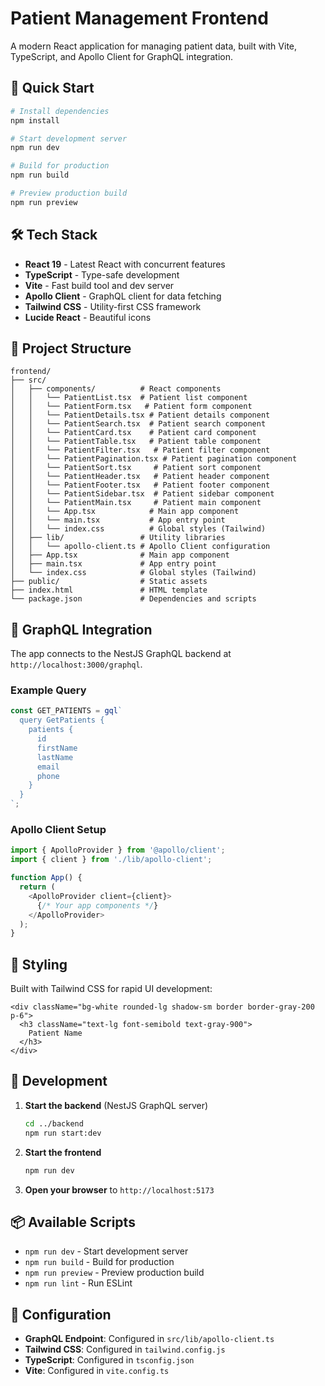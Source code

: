 # Patient Management Frontend

A modern React application for managing patient data, built with Vite, TypeScript, and Apollo Client for GraphQL integration.

## 🚀 **Quick Start**

```bash
# Install dependencies
npm install

# Start development server
npm run dev

# Build for production
npm run build

# Preview production build
npm run preview
```

## 🛠️ **Tech Stack**

- **React 19** - Latest React with concurrent features
- **TypeScript** - Type-safe development
- **Vite** - Fast build tool and dev server
- **Apollo Client** - GraphQL client for data fetching
- **Tailwind CSS** - Utility-first CSS framework
- **Lucide React** - Beautiful icons

## 📁 **Project Structure**

```
frontend/
├── src/
│   ├── components/          # React components
│   │   └── PatientList.tsx  # Patient list component
│   │   └── PatientForm.tsx   # Patient form component
│   │   └── PatientDetails.tsx # Patient details component
│   │   └── PatientSearch.tsx  # Patient search component
│   │   └── PatientCard.tsx    # Patient card component
│   │   └── PatientTable.tsx   # Patient table component
│   │   └── PatientFilter.tsx   # Patient filter component
│   │   └── PatientPagination.tsx # Patient pagination component
│   │   └── PatientSort.tsx     # Patient sort component
│   │   └── PatientHeader.tsx   # Patient header component
│   │   └── PatientFooter.tsx   # Patient footer component
│   │   └── PatientSidebar.tsx  # Patient sidebar component
│   │   └── PatientMain.tsx     # Patient main component
│   │   └── App.tsx            # Main app component
│   │   └── main.tsx           # App entry point
│   │   └── index.css          # Global styles (Tailwind)
│   ├── lib/                 # Utility libraries
│   │   └── apollo-client.ts # Apollo Client configuration
│   ├── App.tsx              # Main app component
│   ├── main.tsx             # App entry point
│   └── index.css            # Global styles (Tailwind)
├── public/                  # Static assets
├── index.html               # HTML template
└── package.json             # Dependencies and scripts
```

## 🔗 **GraphQL Integration**

The app connects to the NestJS GraphQL backend at `http://localhost:3000/graphql`.

### Example Query
```typescript
const GET_PATIENTS = gql`
  query GetPatients {
    patients {
      id
      firstName
      lastName
      email
      phone
    }
  }
`;
```

### Apollo Client Setup
```typescript
import { ApolloProvider } from '@apollo/client';
import { client } from './lib/apollo-client';

function App() {
  return (
    <ApolloProvider client={client}>
      {/* Your app components */}
    </ApolloProvider>
  );
}
```

## 🎨 **Styling**

Built with Tailwind CSS for rapid UI development:

```tsx
<div className="bg-white rounded-lg shadow-sm border border-gray-200 p-6">
  <h3 className="text-lg font-semibold text-gray-900">
    Patient Name
  </h3>
</div>
```

## 🚀 **Development**

1. **Start the backend** (NestJS GraphQL server)
   ```bash
   cd ../backend
   npm run start:dev
   ```

2. **Start the frontend**
   ```bash
   npm run dev
   ```

3. **Open your browser** to `http://localhost:5173`

## 📦 **Available Scripts**

- `npm run dev` - Start development server
- `npm run build` - Build for production
- `npm run preview` - Preview production build
- `npm run lint` - Run ESLint

## 🔧 **Configuration**

- **GraphQL Endpoint**: Configured in `src/lib/apollo-client.ts`
- **Tailwind CSS**: Configured in `tailwind.config.js`
- **TypeScript**: Configured in `tsconfig.json`
- **Vite**: Configured in `vite.config.ts`
